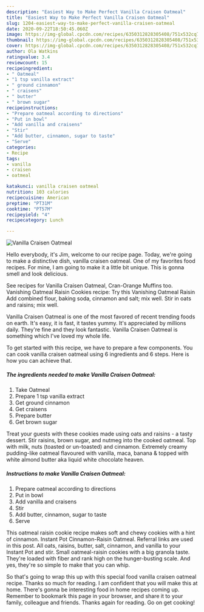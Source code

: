 ```yaml
---
description: "Easiest Way to Make Perfect Vanilla Craisen Oatmeal"
title: "Easiest Way to Make Perfect Vanilla Craisen Oatmeal"
slug: 1204-easiest-way-to-make-perfect-vanilla-craisen-oatmeal
date: 2020-09-22T18:50:45.060Z
image: https://img-global.cpcdn.com/recipes/6350312828305408/751x532cq70/vanilla-craisen-oatmeal-recipe-main-photo.jpg
thumbnail: https://img-global.cpcdn.com/recipes/6350312828305408/751x532cq70/vanilla-craisen-oatmeal-recipe-main-photo.jpg
cover: https://img-global.cpcdn.com/recipes/6350312828305408/751x532cq70/vanilla-craisen-oatmeal-recipe-main-photo.jpg
author: Ola Watkins
ratingvalue: 3.4
reviewcount: 15
recipeingredient:
- " Oatmeal"
- "1 tsp vanilla extract"
- " ground cinnamon"
- " craisens"
- " butter"
- " brown sugar"
recipeinstructions:
- "Prepare oatmeal according to directions"
- "Put in bowl"
- "Add vanilla and craisens"
- "Stir"
- "Add butter, cinnamon, sugar to taste"
- "Serve"
categories:
- Recipe
tags:
- vanilla
- craisen
- oatmeal

katakunci: vanilla craisen oatmeal 
nutrition: 103 calories
recipecuisine: American
preptime: "PT31M"
cooktime: "PT57M"
recipeyield: "4"
recipecategory: Lunch

---
```



![Vanilla Craisen Oatmeal](https://img-global.cpcdn.com/recipes/6350312828305408/751x532cq70/vanilla-craisen-oatmeal-recipe-main-photo.jpg)

Hello everybody, it's Jim, welcome to our recipe page. Today, we're going to make a distinctive dish, vanilla craisen oatmeal. One of my favorites food recipes. For mine, I am going to make it a little bit unique. This is gonna smell and look delicious.

See recipes for Vanilla Craisen Oatmeal, Cran-Orange Muffins too. Vanishing Oatmeal Raisin Cookies recipe: Try this Vanishing Oatmeal Raisin Add combined flour, baking soda, cinnamon and salt; mix well. Stir in oats and raisins; mix well.

Vanilla Craisen Oatmeal is one of the most favored of recent trending foods on earth. It's easy, it is fast, it tastes yummy. It's appreciated by millions daily. They're fine and they look fantastic. Vanilla Craisen Oatmeal is something which I've loved my whole life.


To get started with this recipe, we have to prepare a few components. You can cook vanilla craisen oatmeal using 6 ingredients and 6 steps. Here is how you can achieve that.

<!--inarticleads1-->

##### The ingredients needed to make Vanilla Craisen Oatmeal:

1. Take  Oatmeal
1. Prepare 1 tsp vanilla extract
1. Get  ground cinnamon
1. Get  craisens
1. Prepare  butter
1. Get  brown sugar


Treat your guests with these cookies made using oats and raisins - a tasty dessert. Stir raisins, brown sugar, and nutmeg into the cooked oatmeal. Top with milk, nuts (toasted or un-toasted) and cinnamon. Extremely creamy pudding-like oatmeal flavoured with vanilla, maca, banana &amp; topped with white almond butter aka liquid white chocolate heaven. 

<!--inarticleads2-->

##### Instructions to make Vanilla Craisen Oatmeal:

1. Prepare oatmeal according to directions
1. Put in bowl
1. Add vanilla and craisens
1. Stir
1. Add butter, cinnamon, sugar to taste
1. Serve


This oatmeal raisin cookie recipe makes soft and chewy cookies with a hint of cinnamon. Instant Pot Cinnamon-Raisin Oatmeal. Referral links are used in this post. All oats, raisins, butter, salt, cinnamon, and vanilla to your Instant Pot and stir. Small oatmeal-raisin cookies with a big granola taste. They&#39;re loaded with fiber and rank high on the hunger-busting scale. And yes, they&#39;re so simple to make that you can whip. 

So that's going to wrap this up with this special food vanilla craisen oatmeal recipe. Thanks so much for reading. I am confident that you will make this at home. There's gonna be interesting food in home recipes coming up. Remember to bookmark this page in your browser, and share it to your family, colleague and friends. Thanks again for reading. Go on get cooking!
